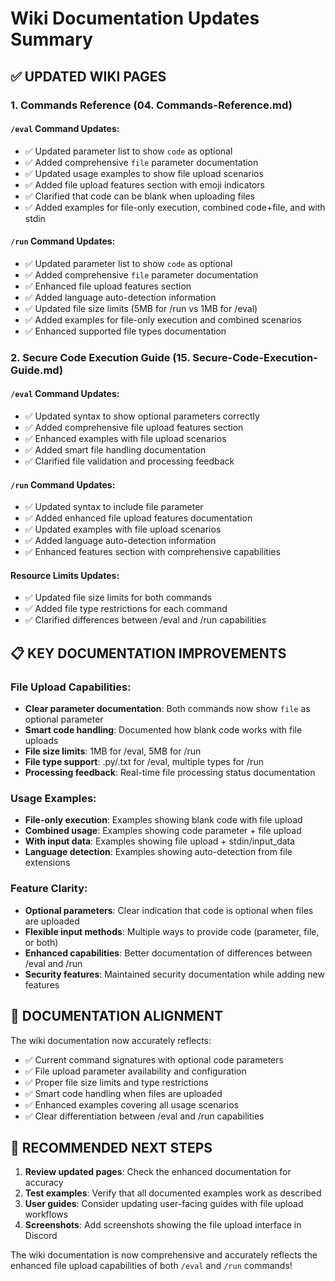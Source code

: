# Wiki Documentation Updates Summary

## ✅ UPDATED WIKI PAGES

### 1. Commands Reference (04. Commands-Reference.md)

#### `/eval` Command Updates:
- ✅ Updated parameter list to show `code` as optional
- ✅ Added comprehensive `file` parameter documentation
- ✅ Updated usage examples to show file upload scenarios
- ✅ Added file upload features section with emoji indicators
- ✅ Clarified that code can be blank when uploading files
- ✅ Added examples for file-only execution, combined code+file, and with stdin

#### `/run` Command Updates:
- ✅ Updated parameter list to show `code` as optional
- ✅ Added comprehensive `file` parameter documentation  
- ✅ Enhanced file upload features section
- ✅ Added language auto-detection information
- ✅ Updated file size limits (5MB for /run vs 1MB for /eval)
- ✅ Added examples for file-only execution and combined scenarios
- ✅ Enhanced supported file types documentation

### 2. Secure Code Execution Guide (15. Secure-Code-Execution-Guide.md)

#### `/eval` Command Updates:
- ✅ Updated syntax to show optional parameters correctly
- ✅ Added comprehensive file upload features section
- ✅ Enhanced examples with file upload scenarios
- ✅ Added smart file handling documentation
- ✅ Clarified file validation and processing feedback

#### `/run` Command Updates:
- ✅ Updated syntax to include file parameter
- ✅ Added enhanced file upload features documentation
- ✅ Updated examples with file upload scenarios
- ✅ Added language auto-detection information
- ✅ Enhanced features section with comprehensive capabilities

#### Resource Limits Updates:
- ✅ Updated file size limits for both commands
- ✅ Added file type restrictions for each command
- ✅ Clarified differences between /eval and /run capabilities

## 📋 KEY DOCUMENTATION IMPROVEMENTS

### File Upload Capabilities:
- **Clear parameter documentation**: Both commands now show `file` as optional parameter
- **Smart code handling**: Documented how blank code works with file uploads
- **File size limits**: 1MB for /eval, 5MB for /run
- **File type support**: .py/.txt for /eval, multiple types for /run
- **Processing feedback**: Real-time file processing status documentation

### Usage Examples:
- **File-only execution**: Examples showing blank code with file upload
- **Combined usage**: Examples showing code parameter + file upload
- **With input data**: Examples showing file upload + stdin/input_data
- **Language detection**: Examples showing auto-detection from file extensions

### Feature Clarity:
- **Optional parameters**: Clear indication that code is optional when files are uploaded
- **Flexible input methods**: Multiple ways to provide code (parameter, file, or both)
- **Enhanced capabilities**: Better documentation of differences between /eval and /run
- **Security features**: Maintained security documentation while adding new features

## 🎯 DOCUMENTATION ALIGNMENT

The wiki documentation now accurately reflects:
- ✅ Current command signatures with optional code parameters
- ✅ File upload parameter availability and configuration
- ✅ Proper file size limits and type restrictions
- ✅ Smart code handling when files are uploaded
- ✅ Enhanced examples covering all usage scenarios
- ✅ Clear differentiation between /eval and /run capabilities

## 📖 RECOMMENDED NEXT STEPS

1. **Review updated pages**: Check the enhanced documentation for accuracy
2. **Test examples**: Verify that all documented examples work as described
3. **User guides**: Consider updating user-facing guides with file upload workflows
4. **Screenshots**: Add screenshots showing the file upload interface in Discord

The wiki documentation is now comprehensive and accurately reflects the enhanced file upload capabilities of both `/eval` and `/run` commands!
